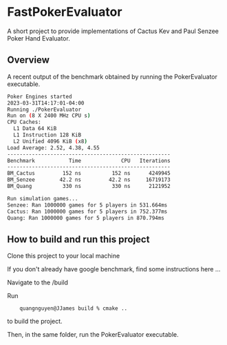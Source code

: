 # FastPokerEvaluator
A short project to provide implementations of Cactus Kev and Paul Senzee Poker Hand Evaluator.

## Overview

A recent output of the benchmark obtained by running the PokerEvaluator executable.

```bash
Poker Engines started
2023-03-31T14:17:01-04:00
Running ./PokerEvaluator
Run on (8 X 2400 MHz CPU s)
CPU Caches:
  L1 Data 64 KiB
  L1 Instruction 128 KiB
  L2 Unified 4096 KiB (x8)
Load Average: 2.52, 4.38, 4.55
-----------------------------------------------------
Benchmark           Time             CPU   Iterations
-----------------------------------------------------
BM_Cactus         152 ns          152 ns      4249945
BM_Senzee        42.2 ns         42.2 ns     16719173
BM_Quang          330 ns          330 ns      2121952

Run simulation games...
Senzee: Ran 1000000 games for 5 players in 531.664ms
Cactus: Ran 1000000 games for 5 players in 752.377ms
Quang: Ran 1000000 games for 5 players in 870.794ms
```

## How to build and run this project
Clone this project to your local machine

If you don't already have google benchmark, find some instructions here ...

Navigate to the /build 

Run 
```console 
    quangnguyen@JJames build % cmake ..
```
to build the project. 

Then, in the same folder, run the PokerEvaluator executable.


